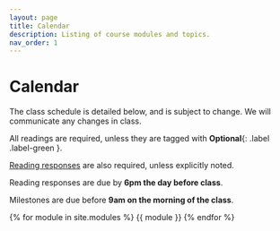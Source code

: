 ```yaml
---
layout: page
title: Calendar
description: Listing of course modules and topics.
nav_order: 1
---
```


# Calendar

The class schedule is detailed below, and is subject to change. We will communicate any changes in class.

All readings are required, unless they are tagged with **Optional**{: .label .label-green }.

[Reading responses](https://uw-cse581.github.io/requirements/#reading-responses-and-discussion) are also required, unless explicitly noted.

Reading responses are due by **6pm the day before class**.

Milestones are due before **9am on the morning of the class**.

{% for module in site.modules %}
{{ module }}
{% endfor %}
